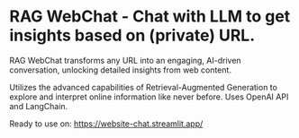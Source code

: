 # RAG WebChat - Chat with LLM to get insights based on (private) URL.

RAG WebChat transforms any URL into an engaging, AI-driven conversation, unlocking detailed insights from web content.

Utilizes the advanced capabilities of Retrieval-Augmented Generation to explore and interpret online information like never before. Uses OpenAI API and LangChain.

Ready to use on: https://website-chat.streamlit.app/
